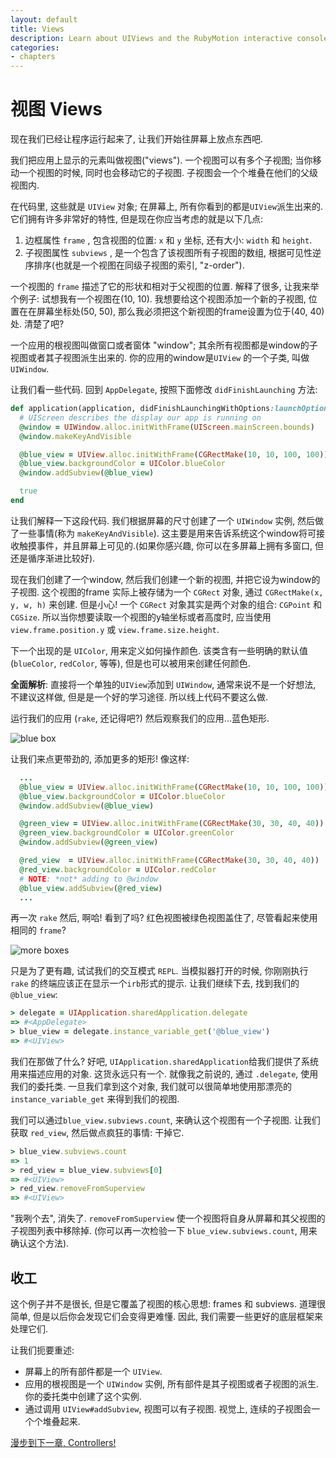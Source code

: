 ```yaml
---
layout: default
title: Views
description: Learn about UIViews and the RubyMotion interactive console
categories:
- chapters
---
```


# 视图 Views

现在我们已经让程序运行起来了, 让我们开始往屏幕上放点东西吧.

我们把应用上显示的元素叫做视图("views"). 一个视图可以有多个子视图; 当你移动一个视图的时候, 同时也会移动它的子视图. 子视图会一个个堆叠在他们的父级视图内.

在代码里, 这些就是 `UIView` 对象; 在屏幕上, 所有你看到的都是`UIView`派生出来的. 它们拥有许多非常好的特性, 但是现在你应当考虑的就是以下几点:

1. 边框属性 `frame` , 包含视图的位置: `x` 和 `y` 坐标, 还有大小: `width` 和 `height`.
2. 子视图属性 `subviews` , 是一个包含了该视图所有子视图的数组, 根据可见性逆序排序(也就是一个视图在同级子视图的索引,  "z-order").

一个视图的 `frame` 描述了它的形状和相对于父视图的位置. 解释了很多, 让我来举个例子: 试想我有一个视图在(10, 10). 我想要给这个视图添加一个新的子视图, 位置在在屏幕坐标处(50, 50), 那么我必须把这个新视图的frame设置为位于(40, 40)处. 清楚了吧?

一个应用的根视图叫做窗口或者窗体 "window"; 其余所有视图都是window的子视图或者其子视图派生出来的. 你的应用的window是`UIView` 的一个子类, 叫做 `UIWindow`.

让我们看一些代码. 回到 `AppDelegate`, 按照下面修改 `didFinishLaunching` 方法:

```ruby
def application(application, didFinishLaunchingWithOptions:launchOptions)
  # UIScreen describes the display our app is running on
  @window = UIWindow.alloc.initWithFrame(UIScreen.mainScreen.bounds)
  @window.makeKeyAndVisible

  @blue_view = UIView.alloc.initWithFrame(CGRectMake(10, 10, 100, 100))
  @blue_view.backgroundColor = UIColor.blueColor
  @window.addSubview(@blue_view)

  true
end
```

让我们解释一下这段代码. 我们根据屏幕的尺寸创建了一个 `UIWindow` 实例, 然后做了一些事情(称为 `makeKeyAndVisible`). 这主要是用来告诉系统这个window将可接收触摸事件，并且屏幕上可见的.(如果你感兴趣, 你可以在多屏幕上拥有多窗口, 但还是循序渐进比较好).

现在我们创建了一个window, 然后我们创建一个新的视图, 并把它设为window的子视图. 这个视图的frame 实际上被存储为一个 `CGRect` 对象, 通过 `CGRectMake(x, y, w, h)` 来创建. 但是小心! 一个 `CGRect` 对象其实是两个对象的组合:  `CGPoint` 和 `CGSize`. 所以当你想要读取一个视图的y轴坐标或者高度时, 应当使用 `view.frame.position.y` 或 `view.frame.size.height`.

下一个出现的是 `UIColor`, 用来定义如何操作颜色. 该类含有一些明确的默认值 (`blueColor`, `redColor`, 等等), 但是也可以被用来创建任何颜色. 

**全面解析**: 直接将一个单独的`UIView`添加到 `UIWindow`, 通常来说不是一个好想法, 不建议这样做, 但是是一个好的学习途径. 所以线上代码不要这么做. 

运行我们的应用 (`rake`, 还记得吧?) 然后观察我们的应用...蓝色矩形.

![blue box](images/1.png)

让我们来点更带劲的, 添加更多的矩形! 像这样:

```ruby
  ...
  @blue_view = UIView.alloc.initWithFrame(CGRectMake(10, 10, 100, 100))
  @blue_view.backgroundColor = UIColor.blueColor
  @window.addSubview(@blue_view)

  @green_view = UIView.alloc.initWithFrame(CGRectMake(30, 30, 40, 40))
  @green_view.backgroundColor = UIColor.greenColor
  @window.addSubview(@green_view)

  @red_view  = UIView.alloc.initWithFrame(CGRectMake(30, 30, 40, 40))
  @red_view.backgroundColor = UIColor.redColor
  # NOTE: *not* adding to @window
  @blue_view.addSubview(@red_view)
  ...
```

再一次 `rake` 然后, 啊哈! 看到了吗? 红色视图被绿色视图盖住了, 尽管看起来使用相同的 `frame`?

![more boxes](images/2.png)

只是为了更有趣, 试试我们的交互模式 `REPL`. 当模拟器打开的时候, 你刚刚执行 `rake` 的终端应该正在显示一个`irb`形式的提示. 让我们继续下去, 找到我们的 `@blue_view`:

```ruby
> delegate = UIApplication.sharedApplication.delegate
=> #<AppDelegate>
> blue_view = delegate.instance_variable_get('@blue_view')
=> #<UIView>
```

我们在那做了什么? 好吧, `UIApplication.sharedApplication`给我们提供了系统用来描述应用的对象. 这货永远只有一个. 就像我之前说的, 通过 `.delegate`, 使用我们的委托类. 一旦我们拿到这个对象, 我们就可以很简单地使用那漂亮的 `instance_variable_get` 来得到我们的视图.

我们可以通过`blue_view.subviews.count`, 来确认这个视图有一个子视图. 让我们获取 `red_view`, 然后做点疯狂的事情: 干掉它.

```ruby
> blue_view.subviews.count
=> 1
> red_view = blue_view.subviews[0]
=> #<UIView>
> red_view.removeFromSuperview
=> #<UIView>
```

"我咧个去", 消失了. `removeFromSuperview` 使一个视图将自身从屏幕和其父视图的子视图列表中移除掉. (你可以再一次检验一下 `blue_view.subviews.count`, 用来确认这个方法).

## 收工

这个例子并不是很长, 但是它覆盖了视图的核心思想: frames 和 subviews. 道理很简单, 但是以后你会发现它们会变得更难懂. 因此, 我们需要一些更好的底层框架来处理它们.

让我们扼要重述:

- 屏幕上的所有部件都是一个 `UIView`.
- 应用的根视图是一个 `UIWindow` 实例, 所有部件是其子视图或者子视图的派生. 你的委托类中创建了这个实例.
- 通过调用 `UIView#addSubview`, 视图可以有子视图. 视觉上, 连续的子视图会一个个堆叠起来.

[漫步到下一章, Controllers!](/3-controllers)